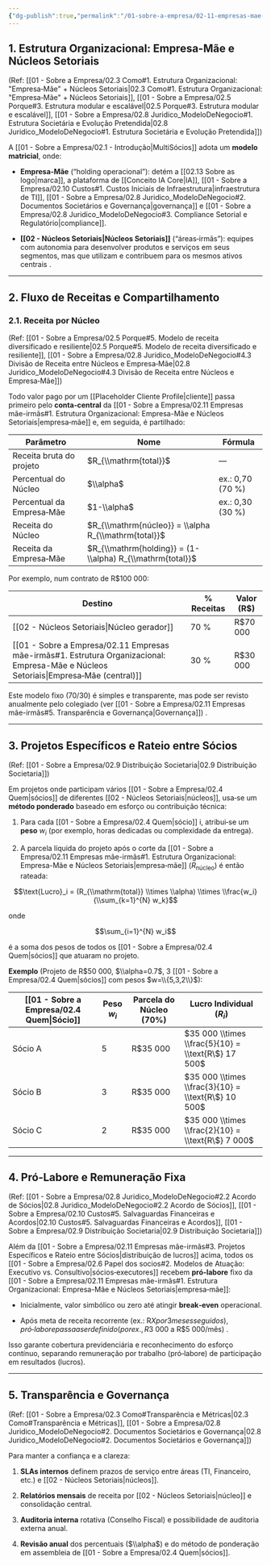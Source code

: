 ```yaml
---
{"dg-publish":true,"permalink":"/01-sobre-a-empresa/02-11-empresas-mae-irmas/","tags":["structure","holding","subsidiaries","ecosystem","finance","governance","revenue-sharing","MOC"]}
---
```


## 1. Estrutura Organizacional: Empresa-Mãe e Núcleos Setoriais

(Ref: [[01 - Sobre a Empresa/02.3 Como#1. Estrutura Organizacional: "Empresa‑Mãe" + Núcleos Setoriais\|02.3 Como#1. Estrutura Organizacional: "Empresa‑Mãe" + Núcleos Setoriais]], [[01 - Sobre a Empresa/02.5 Porque#3. Estrutura modular e escalável\|02.5 Porque#3. Estrutura modular e escalável]], [[01 - Sobre a Empresa/02.8 Juridico_ModeloDeNegocio#1. Estrutura Societária e Evolução Pretendida\|02.8 Juridico_ModeloDeNegocio#1. Estrutura Societária e Evolução Pretendida]])

A [[01 - Sobre a Empresa/02.1 - Introdução\|MultiSócios]] adota um **modelo matricial**, onde:

- **Empresa‑Mãe** (“holding operacional”): detém a [[02.13 Sobre as logo\|marca]], a plataforma de [[Conceito IA Core\|IA]], [[01 - Sobre a Empresa/02.10 Custos#1. Custos Iniciais de Infraestrutura\|infraestrutura de TI]], [[01 - Sobre a Empresa/02.8 Juridico_ModeloDeNegocio#2. Documentos Societários e Governança\|governança]] e [[01 - Sobre a Empresa/02.8 Juridico_ModeloDeNegocio#3. Compliance Setorial e Regulatório\|compliance]].
    
- **[[02 - Núcleos Setoriais\|Núcleos Setoriais]]** (“áreas‑irmãs”): equipes com autonomia para desenvolver produtos e serviços em seus segmentos, mas que utilizam e contribuem para os mesmos ativos centrais ​.
    

---

## 2. Fluxo de Receitas e Compartilhamento

### 2.1. Receita por Núcleo

(Ref: [[01 - Sobre a Empresa/02.5 Porque#5. Modelo de receita diversificado e resiliente\|02.5 Porque#5. Modelo de receita diversificado e resiliente]], [[01 - Sobre a Empresa/02.8 Juridico_ModeloDeNegocio#4.3 Divisão de Receita entre Núcleos e Empresa‑Mãe\|02.8 Juridico_ModeloDeNegocio#4.3 Divisão de Receita entre Núcleos e Empresa‑Mãe]])

Todo valor pago por um [[Placeholder Cliente Profile\|cliente]] passa primeiro pelo **conta‑central** da [[01 - Sobre a Empresa/02.11 Empresas mãe-irmãs#1. Estrutura Organizacional: Empresa-Mãe e Núcleos Setoriais\|empresa‑mãe]] e, em seguida, é partilhado:

| Parâmetro                 | Nome                        | Fórmula          |
| ------------------------- | --------------------------- | ---------------- |
| Receita bruta do projeto  | $R_{\\mathrm{total}}$       | —                |
| Percentual do Núcleo      | $\\alpha$                   | ex.: 0,70 (70 %) |
| Percentual da Empresa‑Mãe | $1-\\alpha$                 | ex.: 0,30 (30 %) |
| Receita do Núcleo         | $R_{\\mathrm{núcleo}} = \\alpha R_{\\mathrm{total}}$ |                  |
| Receita da Empresa‑Mãe    | $R_{\\mathrm{holding}} = (1-\\alpha) R_{\\mathrm{total}}$ |                  |

Por exemplo, num contrato de R$100 000:

|Destino|% Receitas|Valor (R$)|
|---|---|---|
|[[02 - Núcleos Setoriais\|Núcleo gerador]]|70 %|R$70 000|
|[[01 - Sobre a Empresa/02.11 Empresas mãe-irmãs#1. Estrutura Organizacional: Empresa-Mãe e Núcleos Setoriais\|Empresa‑Mãe (central)]]|30 %|R$30 000|

Este modelo fixo (70/30) é simples e transparente, mas pode ser revisto anualmente pelo colegiado (ver [[01 - Sobre a Empresa/02.11 Empresas mãe-irmãs#5. Transparência e Governança\|Governança]]) ​.

---

## 3. Projetos Específicos e Rateio entre Sócios

(Ref: [[01 - Sobre a Empresa/02.9 Distribuição Societaria\|02.9 Distribuição Societaria]])

Em projetos onde participam vários [[01 - Sobre a Empresa/02.4 Quem\|sócios]] de diferentes [[02 - Núcleos Setoriais\|núcleos]], usa‑se um **método ponderado** baseado em esforço ou contribuição técnica:

1. Para cada [[01 - Sobre a Empresa/02.4 Quem\|sócio]] i, atribui‑se um **peso** $w_i$ (por exemplo, horas dedicadas ou complexidade da entrega).
    
2. A parcela líquida do projeto após o corte da [[01 - Sobre a Empresa/02.11 Empresas mãe-irmãs#1. Estrutura Organizacional: Empresa-Mãe e Núcleos Setoriais\|empresa‑mãe]] ($R_{\mathrm{núcleo}}$) é então rateada:
    

$$\text{Lucro}_i = (R_{\\mathrm{total}} \\times \\alpha) \\times \\frac{w_i}{\\sum_{k=1}^{N} w_k}$$

onde

$$\sum_{i=1}^{N} w_i$$

é a soma dos pesos de todos os [[01 - Sobre a Empresa/02.4 Quem\|sócios]] que atuaram no projeto.

**Exemplo** (Projeto de R$50 000, $\\alpha=0.7$, 3 [[01 - Sobre a Empresa/02.4 Quem\|sócios]] com pesos $w=\\{5,3,2\\}$):

|[[01 - Sobre a Empresa/02.4 Quem\|Sócio]]|Peso $w_i$|Parcela do Núcleo (70%)|Lucro Individual ($R_i$)|
|---|---|---|---|
|Sócio A|5|R$35 000|$35 000 \\times \\frac{5}{10} = \\text{R\$} 17 500$|
|Sócio B|3|R$35 000|$35 000 \\times \\frac{3}{10} = \\text{R\$} 10 500$|
|Sócio C|2|R$35 000|$35 000 \\times \\frac{2}{10} = \\text{R\$} 7 000$|

---

## 4. Pró‑Labore e Remuneração Fixa

(Ref: [[01 - Sobre a Empresa/02.8 Juridico_ModeloDeNegocio#2.2 Acordo de Sócios\|02.8 Juridico_ModeloDeNegocio#2.2 Acordo de Sócios]], [[01 - Sobre a Empresa/02.10 Custos#5. Salvaguardas Financeiras e Acordos\|02.10 Custos#5. Salvaguardas Financeiras e Acordos]], [[01 - Sobre a Empresa/02.9 Distribuição Societaria\|02.9 Distribuição Societaria]])

Além da [[01 - Sobre a Empresa/02.11 Empresas mãe-irmãs#3. Projetos Específicos e Rateio entre Sócios\|distribuição de lucros]] acima, todos os [[01 - Sobre a Empresa/02.6 Papel dos socios#2. Modelos de Atuação: Executivo vs. Consultivo\|sócios‑executores]] recebem **pró‑labore** fixo da [[01 - Sobre a Empresa/02.11 Empresas mãe-irmãs#1. Estrutura Organizacional: Empresa-Mãe e Núcleos Setoriais\|empresa‑mãe]]:

- Inicialmente, valor simbólico ou zero até atingir **break‑even** operacional.
    
- Após meta de receita recorrente (ex.: R$X por 3 meses seguidos), pró‑labore passa a ser definido (por ex., R$3 000 a R$5 000/mês) ​.
    

Isso garante cobertura previdenciária e reconhecimento do esforço contínuo, separando remuneração por trabalho (pró‑labore) de participação em resultados (lucros).

---

## 5. Transparência e Governança

(Ref: [[01 - Sobre a Empresa/02.3 Como#Transparência e Métricas\|02.3 Como#Transparência e Métricas]], [[01 - Sobre a Empresa/02.8 Juridico_ModeloDeNegocio#2. Documentos Societários e Governança\|02.8 Juridico_ModeloDeNegocio#2. Documentos Societários e Governança]])

Para manter a confiança e a clareza:

1. **SLAs internos** definem prazos de serviço entre áreas (TI, Financeiro, etc.) e [[02 - Núcleos Setoriais\|núcleos]] ​.
    
2. **Relatórios mensais** de receita por [[02 - Núcleos Setoriais\|núcleo]] e consolidação central.
    
3. **Auditoria interna** rotativa (Conselho Fiscal) e possibilidade de auditoria externa anual.
    
4. **Revisão anual** dos percentuais ($\\alpha$) e do método de ponderação em assembleia de [[01 - Sobre a Empresa/02.4 Quem\|sócios]].